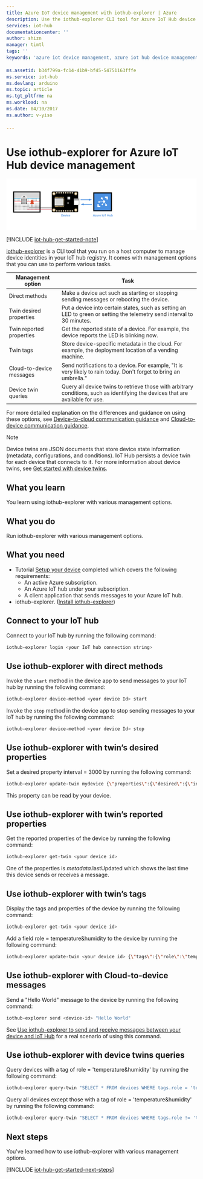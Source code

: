 ```yaml
---
title: Azure IoT device management with iothub-explorer | Azure
description: Use the iothub-explorer CLI tool for Azure IoT Hub device management, featuring the Direct methods and the Twin’s desired properties management options.
services: iot-hub
documentationcenter: ''
author: shizn
manager: timtl
tags: ''
keywords: 'azure iot device management, azure iot hub device management, device management iot, iot hub device management'

ms.assetid: b34f799a-fc14-41b9-bf45-54751163fffe
ms.service: iot-hub
ms.devlang: arduino
ms.topic: article
ms.tgt_pltfrm: na
ms.workload: na
ms.date: 04/10/2017
ms.author: v-yiso

---
```

# Use iothub-explorer for Azure IoT Hub device management

![End-to-end diagram](media/iot-hub-get-started-e2e-diagram/2.png)

[!INCLUDE [iot-hub-get-started-note](../../includes/iot-hub-get-started-note.md)]

[iothub-explorer](https://github.com/azure/iothub-explorer) is a CLI tool that you run on a host computer to manage device identities in your IoT hub registry. It comes with management options that you can use to perform various tasks.

| Management option          | Task                                                                                                                            |
|----------------------------|---------------------------------------------------------------------------------------------------------------------------------|
| Direct methods             | Make a device act such as starting or stopping sending messages or rebooting the device.                                        |
| Twin desired properties    | Put a device into certain states, such as setting an LED to green or setting the telemetry send interval to 30 minutes.         |
| Twin reported properties   | Get the reported state of a device. For example, the device reports the LED is blinking now.                                    |
| Twin tags                  | Store device-specific metadata in the cloud. For example, the deployment location of a vending machine.                         |
| Cloud-to-device messages   | Send notifications to a device. For example, "It is very likely to rain today. Don't forget to bring an umbrella."              |
| Device twin queries        | Query all device twins to retrieve those with arbitrary conditions, such as identifying the devices that are available for use. |

For more detailed explanation on the differences and guidance on using these options, see [Device-to-cloud communication guidance](./iot-hub-devguide-d2c-guidance.md) and [Cloud-to-device communication guidance](./iot-hub-devguide-c2d-guidance.md).

> [!NOTE]
> Device twins are JSON documents that store device state information (metadata, configurations, and conditions). IoT Hub persists a device twin for each device that connects to it. For more information about device twins, see [Get started with device twins](./iot-hub-node-node-twin-getstarted.md).

## What you learn

You learn using iothub-explorer with various management options.

## What you do

Run iothub-explorer with various management options.

## What you need

- Tutorial [Setup your device](./iot-hub-raspberry-pi-kit-node-get-started.md) completed which covers the following requirements:
  - An active Azure subscription.
  - An Azure IoT hub under your subscription.
  - A client application that sends messages to your Azure IoT hub.
- iothub-explorer. ([Install iothub-explorer](https://github.com/azure/iothub-explorer))

## Connect to your IoT hub

Connect to your IoT hub by running the following command:

```bash
iothub-explorer login <your IoT hub connection string>
```

## Use iothub-explorer with direct methods

Invoke the `start` method in the device app to send messages to your IoT hub by running the following command:

```bash
iothub-explorer device-method <your device Id> start
```

Invoke the `stop` method in the device app to stop sending messages to your IoT hub by running the following command:

```bash
iothub-explorer device-method <your device Id> stop
```

## Use iothub-explorer with twin’s desired properties

Set a desired property interval = 3000 by running the following command:

```bash
iothub-explorer update-twin mydevice {\"properties\":{\"desired\":{\"interval\":3000}}}
```

This property can be read by your device.

## Use iothub-explorer with twin’s reported properties

Get the reported properties of the device by running the following command:

```bash
iothub-explorer get-twin <your device id>
```

One of the properties is $metadata.$lastUpdated which shows the last time this device sends or receives a message.

## Use iothub-explorer with twin’s tags

Display the tags and properties of the device by running the following command:

```bash
iothub-explorer get-twin <your device id>
```

Add a field role = temperature&humidity to the device by running the following command:

```bash
iothub-explorer update-twin <your device id> {\"tags\":{\"role\":\"temperature&humidity\"}}
```

## Use iothub-explorer with Cloud-to-device messages

Send a "Hello World" message to the device by running the following command:

```bash
iothub-explorer send <device-id> "Hello World"
```

See [Use iothub-explorer to send and receive messages between your device and IoT Hub](./iot-hub-explorer-cloud-device-messaging.md) for a real scenario of using this command.

## Use iothub-explorer with device twins queries

Query devices with a tag of role = 'temperature&humidity' by running the following command:

```bash
iothub-explorer query-twin "SELECT * FROM devices WHERE tags.role = 'temperature&humidity'"
```

Query all devices except those with a tag of role = 'temperature&humidity' by running the following command:

```bash
iothub-explorer query-twin "SELECT * FROM devices WHERE tags.role != 'temperature&humidity'"
```

## Next steps

You've learned how to use iothub-explorer with various management options.

[!INCLUDE [iot-hub-get-started-next-steps](../../includes/iot-hub-get-started-next-steps.md)]